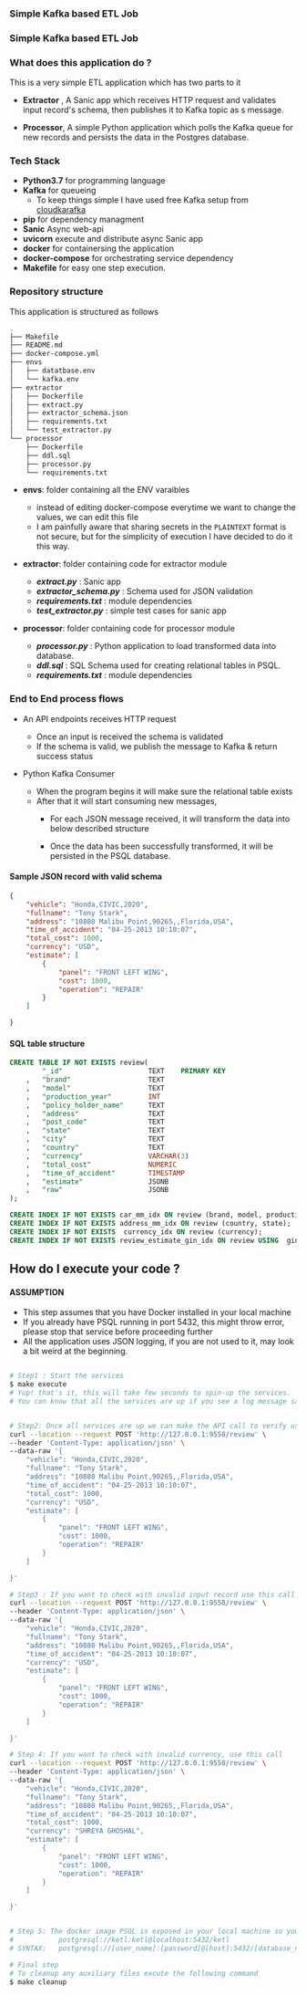 ### Simple Kafka based ETL Job
### Simple Kafka based ETL Job

### What does this application do ?

This is a very simple ETL application which has two parts to it 

- **Extractor** , A Sanic app which receives HTTP request and validates input record's schema, then publishes it to Kafka topic as s message. 
 
- **Processor**, A simple Python application which polls the Kafka queue for new records and persists the data in the Postgres database.
  
  
### Tech Stack 
- **Python3.7** for programming language
- **Kafka** for queueing
    - To keep things simple I have used free Kafka setup from [cloudkarafka](https://www.cloudkarafka.com/)
- **pip** for dependency managment
- **Sanic** Async web-api
- **uvicorn** execute and distribute  async Sanic app
- **docker** for containersing the application 
- **docker-compose** for orchestrating service dependency
- **Makefile** for easy one step execution.


### Repository structure
This application is structured as follows 

```bash
.
├── Makefile
├── README.md
├── docker-compose.yml
├── envs
│   ├── datatbase.env
│   └── kafka.env
├── extractor
│   ├── Dockerfile
│   ├── extract.py
│   ├── extractor_schema.json
│   ├── requirements.txt
│   └── test_extractor.py
└── processor
    ├── Dockerfile
    ├── ddl.sql
    ├── processor.py
    └── requirements.txt

```

- **envs**: folder containing all the ENV varaibles
    - instead of editing docker-compose everytime we want to change the values, we can edit this file
    - I am painfully aware that sharing secrets in the `PLAINTEXT` format is not secure, but for the simplicity of execution I have decided to do it this way. 
  
- **extractor**: folder containing code for extractor module
    - **_extract.py_** : Sanic app 
    - **_extractor_schema.py_** : Schema used for JSON validation
    - **_requirements.txt_** : module dependencies
    - **_test_extractor.py_** : simple test cases for sanic app

- **processor**: folder containing code for processor module
    - **_processor.py_** : Python application to load transformed data into database. 
    - **_ddl.sql_** : SQL Schema used for creating relational tables in PSQL.
    - **_requirements.txt_** : module dependencies


### End to End process flows 
- An API endpoints receives HTTP request 
    - Once an input is received the schema is validated
    - If the schema is valid, we publish the message to Kafka & return success status

- Python Kafka Consumer
    - When the program begins it will make sure the relational table exists
    - After that it will start consuming new messages, 
        - For each JSON message received, it will transform the data into below described structure
        
        - Once the data has been successfully transformed, it will be persisted in the PSQL database.       


#### Sample JSON record with valid schema
```json
{
    "vehicle": "Honda,CIVIC,2020",
    "fullname": "Tony Stark",
    "address": "10880 Malibu Point,90265,,Florida,USA",
    "time_of_accident": "04-25-2013 10:10:07",
    "total_cost": 1000,
    "currency": "USD",
    "estimate": [
        {
            "panel": "FRONT LEFT WING",
            "cost": 1000,
            "operation": "REPAIR"
        }
    ]

}
```
#### SQL table structure

```sql
CREATE TABLE IF NOT EXISTS review(
        "_id"                     TEXT    PRIMARY KEY
    ,   "brand"                   TEXT
    ,   "model"                   TEXT
    ,   "production_year"         INT
    ,   "policy_holder_name"      TEXT
    ,   "address"                 TEXT
    ,   "post_code"               TEXT
    ,   "state"                   TEXT
    ,   "city"                    TEXT
    ,   "country"                 TEXT
    ,   "currency"                VARCHAR(3)
    ,   "total_cost"              NUMERIC
    ,   "time_of_accident"        TIMESTAMP
    ,   "estimate"                JSONB
    ,   "raw"                     JSONB
);

CREATE INDEX IF NOT EXISTS car_mm_idx ON review (brand, model, production_year);
CREATE INDEX IF NOT EXISTS address_mm_idx ON review (country, state);
CREATE INDEX IF NOT EXISTS  currency_idx ON review (currency);
CREATE INDEX IF NOT EXISTS review_estimate_gin_idx ON review USING  gin (estimate jsonb_path_ops);

``` 


## How do I execute your code ?

#### ASSUMPTION 
- This step assumes that you have Docker installed in your local machine
- If you already have PSQL running in port 5432, this might throw error, please stop that service before proceeding further
- All the application uses JSON logging, if you are not used to it, may look a bit weird at the beginning.

```bash

# Step1 : Start the services
$ make execute 
# Yup! that's it, this will take few seconds to spin-up the services.
# You can know that all the services are up if you see a log message saying "DDL ensured"


# Step2: Once all services are up we can make the API call to verify using following command
curl --location --request POST 'http://127.0.0.1:9558/review' \
--header 'Content-Type: application/json' \
--data-raw '{
    "vehicle": "Honda,CIVIC,2020",
    "fullname": "Tony Stark",
    "address": "10880 Malibu Point,90265,,Florida,USA",
    "time_of_accident": "04-25-2013 10:10:07",
    "total_cost": 1000,
    "currency": "USD",
    "estimate": [
        {
            "panel": "FRONT LEFT WING",
            "cost": 1000,
            "operation": "REPAIR"
        }
    ]

}'

# Step3 : If you want to check with invalid input record use this call  
curl --location --request POST 'http://127.0.0.1:9558/review' \
--header 'Content-Type: application/json' \
--data-raw '{
    "vehicle": "Honda,CIVIC,2020",
    "fullname": "Tony Stark",
    "address": "10880 Malibu Point,90265,,Florida,USA",
    "time_of_accident": "04-25-2013 10:10:07",
    "currency": "USD",
    "estimate": [
        {
            "panel": "FRONT LEFT WING",
            "cost": 1000,
            "operation": "REPAIR"
        }
    ]

}'

# Step 4: If you want to check with invalid currency, use this call 
curl --location --request POST 'http://127.0.0.1:9558/review' \
--header 'Content-Type: application/json' \
--data-raw '{
    "vehicle": "Honda,CIVIC,2020",
    "fullname": "Tony Stark",
    "address": "10880 Malibu Point,90265,,Florida,USA",
    "time_of_accident": "04-25-2013 10:10:07",
    "total_cost": 1000,
    "currency": "SHREYA GHOSHAL",
    "estimate": [
        {
            "panel": "FRONT LEFT WING",
            "cost": 1000,
            "operation": "REPAIR"
        }
    ]

}'


# Step 5: The docker image PSQL is exposed in your local machine so you can connect to the database using following URI
#           postgresql://ketl:ketl@localhost:5432/ketl
# SYNTAX:   postgresql://[user_name]:[password]@[host]:5432/[database_name]

# Final step
# To cleanup any auxiliary files excute the following command
$ make cleanup  


```
 